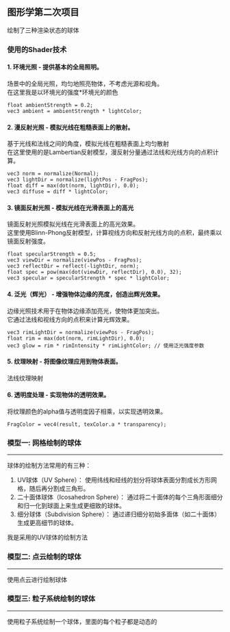 ## 图形学第二次项目
绘制了三种渲染状态的球体


### 使用的Shader技术
#### 1. 环境光照 - 提供基本的全局照明。
场景中的全局光照，均匀地照亮物体，不考虑光源和视角。\
在这里我是以环境光的强度*环境光的颜色
```
float ambientStrength = 0.2;
vec3 ambient = ambientStrength * lightColor;
```
#### 2. 漫反射光照 - 模拟光线在粗糙表面上的散射。
基于光线和法线之间的角度，模拟光线在粗糙表面上均匀散射\
在这里使用的是Lambertian反射模型，漫反射分量通过法线和光线方向的点积计算。
```
vec3 norm = normalize(Normal);
vec3 lightDir = normalize(lightPos - FragPos);
float diff = max(dot(norm, lightDir), 0.0);
vec3 diffuse = diff * lightColor;
```
#### 3. 镜面反射光照 - 模拟光线在光滑表面上的高光
镜面反射光照模拟光线在光滑表面上的高光效果。\
这里使用Blinn-Phong反射模型，计算视线方向和反射光线方向的点积，最终乘以镜面反射强度。
```
float specularStrength = 0.5;
vec3 viewDir = normalize(viewPos - FragPos);
vec3 reflectDir = reflect(-lightDir, norm);  
float spec = pow(max(dot(viewDir, reflectDir), 0.0), 32);
vec3 specular = specularStrength * spec * lightColor;
```
#### 4. 泛光（辉光） - 增强物体边缘的亮度，创造出辉光效果。
边缘光照技术用于在物体边缘添加亮光，使物体更加突出。\
它通过法线和视线方向的点积来计算光辉效果。
```
vec3 rimLightDir = normalize(viewPos - FragPos);
float rim = max(dot(norm, rimLightDir), 0.0);
vec3 glow = rim * rimIntensity * rimLightColor; // 使用泛光强度参数

```
#### 5. 纹理映射 - 将图像纹理应用到物体表面。
法线纹理映射
#### 6. 透明度处理 - 实现物体的透明效果。
将纹理颜色的alpha值与透明度因子相乘，以实现透明效果。
```
FragColor = vec4(result, texColor.a * transparency);
```
### 模型一: 网格绘制的球体
---
球体的绘制方法常用的有三种：
1. UV球体（UV Sphere）：
使用纬线和经线的划分将球体表面分割成长方形网格，随后再分割成三角形。
2. 二十面体球体（Icosahedron Sphere）：
通过将二十面体的每个三角形面细分和归一化到球面上来生成更细致的球体。
3. 细分球体（Subdivision Sphere）：
通过递归细分初始多面体（如二十面体）生成更高细节的球体。

我是采用的UV球体的绘制方法

### 模型二: 点云绘制的球体
---
使用点云进行绘制球体

### 模型三: 粒子系统绘制的球体
---
使用粒子系统绘制一个球体，里面的每个粒子都是动态的
